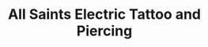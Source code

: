 ---
title: "All Saints Electric Tattoo and Piercing"
url: /edgewood/all-saints-electric-tattoo-and-piercing/
shop: Tattoo
---